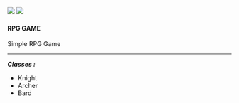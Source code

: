 ![](https://img.shields.io/badge/Owner-miloszlip%231337-ff69b4) ![](https://img.shields.io/badge/Finished-No-red)
#### RPG GAME

Simple RPG Game

---

***Classes :***
- Knight
- Archer
- Bard